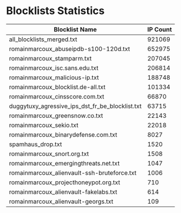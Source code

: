 # Blocklists Statistics
| Blocklist Name | IP Count |
|----|----|
| all_blocklists_merged.txt | 921069 |
| romainmarcoux_abuseipdb-s100-120d.txt | 652975 |
| romainmarcoux_stamparm.txt | 207045 |
| romainmarcoux_isc.sans.edu.txt | 206814 |
| romainmarcoux_malicious-ip.txt | 188748 |
| romainmarcoux_blocklist.de-all.txt | 101334 |
| romainmarcoux_cinsscore.com.txt | 66870 |
| duggytuxy_agressive_ips_dst_fr_be_blocklist.txt | 63715 |
| romainmarcoux_greensnow.co.txt | 22143 |
| romainmarcoux_sekio.txt | 22018 |
| romainmarcoux_binarydefense.com.txt | 8027 |
| spamhaus_drop.txt | 1520 |
| romainmarcoux_snort.org.txt | 1508 |
| romainmarcoux_emergingthreats.net.txt | 1047 |
| romainmarcoux_alienvault-ssh-bruteforce.txt | 1006 |
| romainmarcoux_projecthoneypot.org.txt | 710 |
| romainmarcoux_alienvault-fakelabs.txt | 614 |
| romainmarcoux_alienvault-georgs.txt | 109 |
